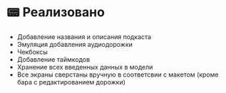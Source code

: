 # 📟  Реализовано

- Добавление названия и описания подкаста
- Эмуляция добавления аудиодорожки
- Чекбоксы
- Добавление таймкодов
- Хранение всех введенных данных в модели
- Все экраны сверстаны вручную в соответсвии с макетом (кроме бара с редактированием дорожки)
